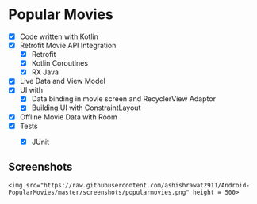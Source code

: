 # Popular Movies

- [X] Code written with Kotlin
- [X] Retrofit
Movie API Integration
    - [X] Retrofit
    - [X] Kotlin Coroutines
    - [X] RX Java
- [X] Live Data and View Model
- [X] UI with
    - [X] Data binding in movie screen and RecyclerView Adaptor
    - [X] Building UI with ConstraintLayout
- [X] Offline Movie Data with Room
- [X] Tests
    - [X] JUnit


## Screenshots
    <img src="https://raw.githubusercontent.com/ashishrawat2911/Android-PopularMovies/master/screenshots/popularmovies.png" height = 500>
